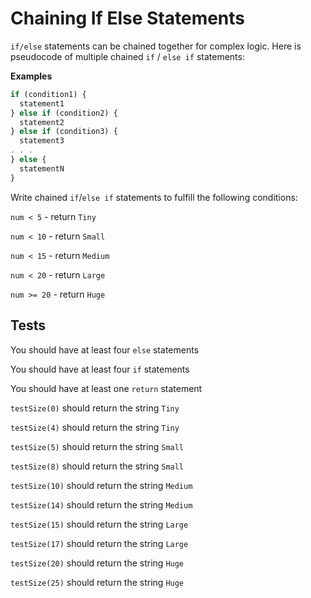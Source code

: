 # Chaining If Else Statements

`if/else` statements can be chained together for complex logic. Here is pseudocode of multiple chained `if` / `else if` statements:

**Examples**

```javascript
if (condition1) {
  statement1
} else if (condition2) {
  statement2
} else if (condition3) {
  statement3
. . .
} else {
  statementN
}
```

Write chained `if`/`else if` statements to fulfill the following conditions:

`num < 5` - return `Tiny`

`num < 10` - return `Small`

`num < 15` - return `Medium`

`num < 20` - return `Large`

`num >= 20` - return `Huge`

## Tests

You should have at least four `else` statements

You should have at least four `if` statements

You should have at least one `return` statement

`testSize(0)` should return the string `Tiny`

`testSize(4)` should return the string `Tiny`

`testSize(5)` should return the string `Small`

`testSize(8)` should return the string `Small`

`testSize(10)` should return the string `Medium`

`testSize(14)` should return the string `Medium`

`testSize(15)` should return the string `Large`

`testSize(17)` should return the string `Large`

`testSize(20)` should return the string `Huge`

`testSize(25)` should return the string `Huge`
